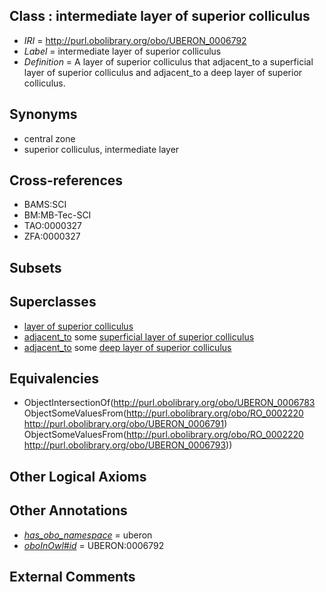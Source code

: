 
## Class : intermediate layer of superior colliculus

 * *IRI* = http://purl.obolibrary.org/obo/UBERON_0006792
 * *Label* = intermediate layer of superior colliculus
 * *Definition* = A layer of superior colliculus that adjacent_to a superficial layer of superior colliculus and adjacent_to a deep layer of superior colliculus.

## Synonyms

 * central zone
 * superior colliculus, intermediate layer

## Cross-references

 * BAMS:SCI
 * BM:MB-Tec-SCI
 * TAO:0000327
 * ZFA:0000327

## Subsets


## Superclasses

 * [layer of superior colliculus](../../UBERON/83/UBERON_0006783.md)
 * [adjacent_to](../../RO/20/RO_0002220.md) some [superficial layer of superior colliculus](../../UBERON/91/UBERON_0006791.md)
 * [adjacent_to](../../RO/20/RO_0002220.md) some [deep layer of superior colliculus](../../UBERON/93/UBERON_0006793.md)

## Equivalencies

 * ObjectIntersectionOf(<http://purl.obolibrary.org/obo/UBERON_0006783> ObjectSomeValuesFrom(<http://purl.obolibrary.org/obo/RO_0002220> <http://purl.obolibrary.org/obo/UBERON_0006791>) ObjectSomeValuesFrom(<http://purl.obolibrary.org/obo/RO_0002220> <http://purl.obolibrary.org/obo/UBERON_0006793>))

## Other Logical Axioms


## Other Annotations

 * *[has_obo_namespace](../../ce/oboInOwl#hasOBONamespace.md)* = uberon
 * *[oboInOwl#id](../../id/oboInOwl#id.md)* = UBERON:0006792

## External Comments

